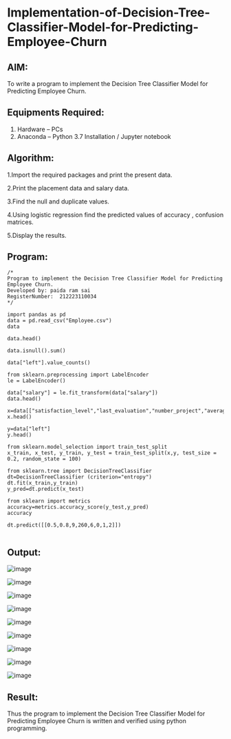 # Implementation-of-Decision-Tree-Classifier-Model-for-Predicting-Employee-Churn

## AIM:
To write a program to implement the Decision Tree Classifier Model for Predicting Employee Churn.

## Equipments Required:
1. Hardware – PCs
2. Anaconda – Python 3.7 Installation / Jupyter notebook

## Algorithm:

1.Import the required packages and print the present data.

2.Print the placement data and salary data.

3.Find the null and duplicate values.

4.Using logistic regression find the predicted values of accuracy , confusion matrices.

5.Display the results.

## Program:
```
/*
Program to implement the Decision Tree Classifier Model for Predicting Employee Churn.
Developed by: paida ram sai
RegisterNumber:  212223110034
*/

import pandas as pd
data = pd.read_csv("Employee.csv")
data

data.head()

data.isnull().sum()

data["left"].value_counts()

from sklearn.preprocessing import LabelEncoder
le = LabelEncoder()

data["salary"] = le.fit_transform(data["salary"])
data.head()

x=data[["satisfaction_level","last_evaluation","number_project","average_montly_hours","time_spend_company","Work_accident","promotion_last_5years","salary"]]
x.head()

y=data["left"]
y.head()

from sklearn.model_selection import train_test_split
x_train, x_test, y_train, y_test = train_test_split(x,y, test_size = 0.2, random_state = 100)

from sklearn.tree import DecisionTreeClassifier
dt=DecisionTreeClassifier (criterion="entropy")
dt.fit(x_train,y_train)
y_pred=dt.predict(x_test)

from sklearn import metrics
accuracy=metrics.accuracy_score(y_test,y_pred)
accuracy

dt.predict([[0.5,0.8,9,260,6,0,1,2]])


```

## Output:

![image](https://github.com/user-attachments/assets/678afa42-87eb-4145-9aaa-c7071ea1d923)

![image](https://github.com/user-attachments/assets/09c1870b-0ec0-423b-b57d-31097dca9cc2)

![image](https://github.com/user-attachments/assets/8eff3339-af4d-4043-909c-17d8c1147858)

![image](https://github.com/user-attachments/assets/ac7d83d1-bd0e-4272-98e9-988cfa8e7ba1)

![image](https://github.com/user-attachments/assets/c985209a-3c87-437f-8a6d-e7816d5b39d9)

![image](https://github.com/user-attachments/assets/9e327798-79dc-4da2-8fba-23123e4b1afd)

![image](https://github.com/user-attachments/assets/4f8291a5-faad-4324-acf7-41e59e624e27)

![image](https://github.com/user-attachments/assets/9b39c90c-f9d4-47c3-b2c2-534c06c9cca7)

![image](https://github.com/user-attachments/assets/5bc874b8-50cb-4521-bc73-65fb09237e12)

## Result:
Thus the program to implement the  Decision Tree Classifier Model for Predicting Employee Churn is written and verified using python programming.
